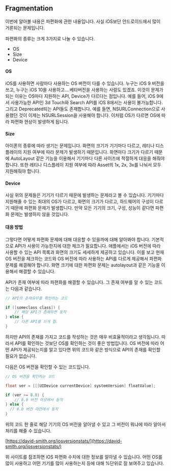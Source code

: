 ## Fragmentation

이번에 알아볼 내용은 파편화에 관한 내용입니다. 사실 iOS보단 안드로이드에서 많이 거론되는 문제입니다.

파편화의 종류는 크게 3가지로 나눌 수 있습니다.

- OS
- Size
- Device

#### OS

iOS를 사용하면 사람마다 사용하는 OS 버전이 다를 수 있습니다. 누구는 iOS 9 버전을 쓰고, 누구는 iOS 10을 사용하고… 베타버전을 사용하는 사람도 있겠죠. 이것이 문제가 되는 이유는 OS마다 지원하는 API, Device가 다르다는 점입니다. 예를 들어, iOS 9에서 사용가능한 API인 3d Touch와 Search API를 iOS 8에서는 사용이 불가능합니다. 그리고 Deprecated되는 API들도 존재합니다. 예를 들면, NSURLConnection으로 사용했던 것이 이제는 NSURLSession을 사용해야 합니다. 이처럼 OS가 다르면 OS에 따라 파편화 현상이 발생하게 됩니다.

#### Size

아이폰의 종류에 따라 생기는 문제입니다. 화면의 크기가 기기마다 다르고, 레티나 디스플레이의 지원 여부에 따라 문제가 발생하기 때문입니다. 화면마다 크기가 다르기 때문에 AutoLayout 같은 기능을 이용해서 기기마다 다른 사이즈에 적절하게 대응을 해줘야 합니다. 또한 레티나 디스플레이 지원 여부에 따라 Asset의 1x, 2x, 3x를 나눠서 모두 지원해줘야 합니다.

#### Device

사실 위의 문제들은 기기가 다르기 때문에 발생하는 문제라고 볼 수 있습니다. 기기마다 지원해줄 수 있는 최대의 OS가 다르고, 화면의 크기가 다르고, 하드웨어의 구성이 다르기 때문에 파편화 문제가 발생합니다. 만약 모든 기기의 크기, 구성, 성능이 같다면 파편화 문제는 발생하지 않을 것입니다.

#### 대응 방법

그렇다면 어떻게 파편화 문제에 대해 대응할 수 있을까에 대해 알아봐야 합니다. 기본적으로 API가 사용이 가능한지에 대한 체크가 필요합니다. 애플에서는 iOS 버전에 따라 사용할 수 있는 API 목록과 화면의 크기도 세세하게 제공하고 있습니다. 이를 보고 현재 OS 버전을 체크하는 코드와 OS 버전에 따라 사용하는 API를 다르게 제공해서 파편화 문제를 해결해야 합니다. 화면 크기에 대한 파편화 문제는 autolayout과 같은 기능을 이용해서 해결할 수 있습니다.



API가 존재 여부에 따라 파편화를 해결할 수 있습니다. 그 존재 여부를 알 수 있는 코드는 다음과 같습니다.

````objective-c
// API의 존재유무를 확인하는 코드

if ([someclass class]) {
	// 해당 API가 존재하면 동작
} else {
  	// 다른 API를 쓰게 함.
}
````

하지만 API의 존재를 가지고 코드를 작성하는 것은 매우 비효율적이라고 생각됩니다. 따라서 API를 확인하는 것보단 OS를 확인하는 것이 좋은 방법입니다. OS 버전에 따라 어떤 API가 제공되는지를 알고 있다면 위의 코드와 같은 방식으로 API의 존재를 확인할 필요가 없습니다.

다음은 OS 버전을 확인할 수 있는 코드입니다.

````objective-c
// OS 버전을 확인하는 코드 

float ver = [[[UIDevice currentDevice] systemVersion] floatValue];

if (ver >= 8.0) {
    // 8.0 버전 이상에서 동작
} else {
  // 8.0 버전 미만에서 동작
}
````

위의 코드 한 줄로 해당 기기의 OS 버전을 알아낼 수 있고 그 버전이 뭐냐에 따라 알아서 처리를 해줄 수 있습니다.



[https://david-smith.org/iosversionstats/](https://david-smith.org/iosversionstats/) 

위 사이트를 참조하면 iOS 파편화 수치에 대한 정보를 알아낼 수 있습니다. 어떤 OS를 많이 사용하고 어떤 기기를 많이 사용하는지 등에 대해 %단위로 잘 보여주고 있습니다. 

